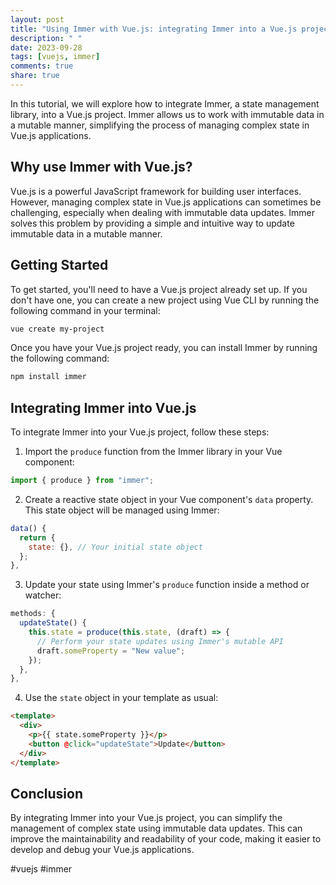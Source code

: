 ```yaml
---
layout: post
title: "Using Immer with Vue.js: integrating Immer into a Vue.js project"
description: " "
date: 2023-09-28
tags: [vuejs, immer]
comments: true
share: true
---
```


In this tutorial, we will explore how to integrate Immer, a state management library, into a Vue.js project. Immer allows us to work with immutable data in a mutable manner, simplifying the process of managing complex state in Vue.js applications.

## Why use Immer with Vue.js?

Vue.js is a powerful JavaScript framework for building user interfaces. However, managing complex state in Vue.js applications can sometimes be challenging, especially when dealing with immutable data updates. Immer solves this problem by providing a simple and intuitive way to update immutable data in a mutable manner.

## Getting Started

To get started, you'll need to have a Vue.js project already set up. If you don't have one, you can create a new project using Vue CLI by running the following command in your terminal:

```bash
vue create my-project
```

Once you have your Vue.js project ready, you can install Immer by running the following command:

```bash
npm install immer
```

## Integrating Immer into Vue.js

To integrate Immer into your Vue.js project, follow these steps:

1. Import the `produce` function from the Immer library in your Vue component:

```javascript
import { produce } from "immer";
```

2. Create a reactive state object in your Vue component's `data` property. This state object will be managed using Immer:

```javascript
data() {
  return {
    state: {}, // Your initial state object
  };
},
```

3. Update your state using Immer's `produce` function inside a method or watcher:

```javascript
methods: {
  updateState() {
    this.state = produce(this.state, (draft) => {
      // Perform your state updates using Immer's mutable API
      draft.someProperty = "New value";
    });
  },
},
```

4. Use the `state` object in your template as usual:

```html
<template>
  <div>
    <p>{{ state.someProperty }}</p>
    <button @click="updateState">Update</button>
  </div>
</template>
```

## Conclusion

By integrating Immer into your Vue.js project, you can simplify the management of complex state using immutable data updates. This can improve the maintainability and readability of your code, making it easier to develop and debug your Vue.js applications.

#vuejs #immer